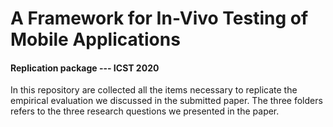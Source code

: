 # A Framework for In-Vivo Testing of Mobile Applications
#### Replication package --- ICST 2020
In this repository are collected all the items necessary to replicate the empirical evaluation we discussed in the submitted paper.
The three folders refers to the three research questions we presented in the paper.
